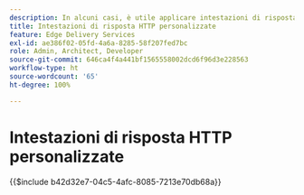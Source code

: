 ```yaml
---
description: In alcuni casi, è utile applicare intestazioni di risposta HTTP personalizzate alle risorse, ad esempio per consentire CORS. Se desideri specificare le intestazioni, crea una cartella di lavoro di Excel o una di Fogli Google nella cartella ‘/.helix’ del tuo sito web in Sharepoint o Google Drive, denominata ‘headers.xlsx’ in SharePoint o ‘headers’ in Google Drive.
title: Intestazioni di risposta HTTP personalizzate
feature: Edge Delivery Services
exl-id: ae386f02-05fd-4a6a-8285-58f207fed7bc
role: Admin, Architect, Developer
source-git-commit: 646ca4f4a441bf1565558002dcd6f96d3e228563
workflow-type: ht
source-wordcount: '65'
ht-degree: 100%

---
```


# Intestazioni di risposta HTTP personalizzate

{{$include b42d32e7-04c5-4afc-8085-7213e70db68a}}
